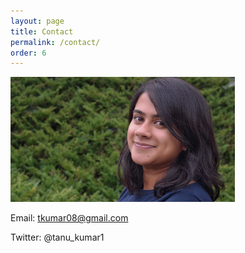 ```yaml
---
layout: page
title: Contact 
permalink: /contact/
order: 6
---
```

<p align="left">
<img src="pic2.jpeg"  height="200">
</p>

Email: tkumar08@gmail.com

Twitter: @tanu_kumar1